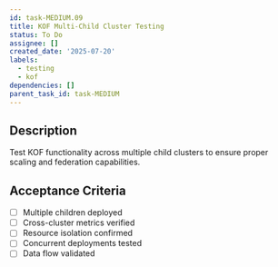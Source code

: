 ```yaml
---
id: task-MEDIUM.09
title: KOF Multi-Child Cluster Testing
status: To Do
assignee: []
created_date: '2025-07-20'
labels:
  - testing
  - kof
dependencies: []
parent_task_id: task-MEDIUM
---
```


## Description

Test KOF functionality across multiple child clusters to ensure proper scaling and federation capabilities.

## Acceptance Criteria

- [ ] Multiple children deployed
- [ ] Cross-cluster metrics verified
- [ ] Resource isolation confirmed
- [ ] Concurrent deployments tested
- [ ] Data flow validated
